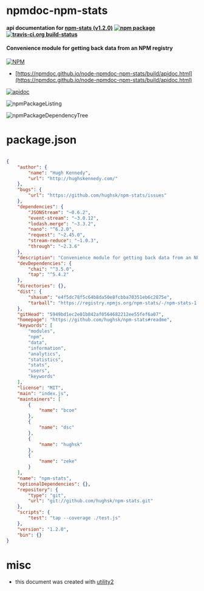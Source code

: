 # npmdoc-npm-stats

#### api documentation for  [npm-stats (v1.2.0)](https://github.com/hughsk/npm-stats#readme)  [![npm package](https://img.shields.io/npm/v/npmdoc-npm-stats.svg?style=flat-square)](https://www.npmjs.org/package/npmdoc-npm-stats) [![travis-ci.org build-status](https://api.travis-ci.org/npmdoc/node-npmdoc-npm-stats.svg)](https://travis-ci.org/npmdoc/node-npmdoc-npm-stats)

#### Convenience module for getting back data from an NPM registry

[![NPM](https://nodei.co/npm/npm-stats.png?downloads=true&downloadRank=true&stars=true)](https://www.npmjs.com/package/npm-stats)

- [https://npmdoc.github.io/node-npmdoc-npm-stats/build/apidoc.html](https://npmdoc.github.io/node-npmdoc-npm-stats/build/apidoc.html)

[![apidoc](https://npmdoc.github.io/node-npmdoc-npm-stats/build/screenCapture.buildCi.browser.%252Ftmp%252Fbuild%252Fapidoc.html.png)](https://npmdoc.github.io/node-npmdoc-npm-stats/build/apidoc.html)

![npmPackageListing](https://npmdoc.github.io/node-npmdoc-npm-stats/build/screenCapture.npmPackageListing.svg)

![npmPackageDependencyTree](https://npmdoc.github.io/node-npmdoc-npm-stats/build/screenCapture.npmPackageDependencyTree.svg)



# package.json

```json

{
    "author": {
        "name": "Hugh Kennedy",
        "url": "http://hughskennedy.com/"
    },
    "bugs": {
        "url": "https://github.com/hughsk/npm-stats/issues"
    },
    "dependencies": {
        "JSONStream": "~0.6.2",
        "event-stream": "~3.0.12",
        "lodash.merge": "~3.3.2",
        "nano": "^6.2.0",
        "request": "~2.45.0",
        "stream-reduce": "~1.0.3",
        "through": "~2.3.6"
    },
    "description": "Convenience module for getting back data from an NPM registry",
    "devDependencies": {
        "chai": "^3.5.0",
        "tap": "^5.4.2"
    },
    "directories": {},
    "dist": {
        "shasum": "e4f5dc78f5c64b8da50e8fcbba70351eb6c2875e",
        "tarball": "https://registry.npmjs.org/npm-stats/-/npm-stats-1.2.0.tgz"
    },
    "gitHead": "5949bd1ec2e01b842af0564682212ee55fef6a07",
    "homepage": "https://github.com/hughsk/npm-stats#readme",
    "keywords": [
        "modules",
        "npm",
        "data",
        "information",
        "analytics",
        "statistics",
        "stats",
        "users",
        "keywords"
    ],
    "license": "MIT",
    "main": "index.js",
    "maintainers": [
        {
            "name": "bcoe"
        },
        {
            "name": "dsc"
        },
        {
            "name": "hughsk"
        },
        {
            "name": "zeke"
        }
    ],
    "name": "npm-stats",
    "optionalDependencies": {},
    "repository": {
        "type": "git",
        "url": "git://github.com/hughsk/npm-stats.git"
    },
    "scripts": {
        "test": "tap --coverage ./test.js"
    },
    "version": "1.2.0",
    "bin": {}
}
```



# misc
- this document was created with [utility2](https://github.com/kaizhu256/node-utility2)
